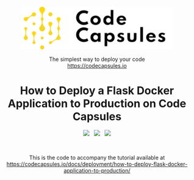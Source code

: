 
<p align="center">
  <a href="https://codecapsules.io/">
    <img alt="Code Capsules" title="Code Capsules" src="./logo.svg" width="400" style="color: black">
  </a>
</p>


<p align="center">
  The simplest way to deploy your code <br/> 
  <a href="https://codecapsules.io/">https://codecapsules.io</a>
</p>

<h1 align="center">
  How to Deploy a Flask Docker Application to Production on Code Capsules
</h1>

<p align="center">
    <img src="https://img.shields.io/badge/Python-%ffE34F26.svg?style=flat&logo=python&logoColor=white">&nbsp;&nbsp;
    <img src="https://img.shields.io/badge/flask-%23ffff.svg?style=flat&logo=flask&logoColor=black">&nbsp;&nbsp;
    <img src="https://img.shields.io/badge/Docker-%231572B6.svg?style=flat&logo=docker&logoColor=white">
</p>

<br/>

<p align="center">
This is the code to accompany the tutorial available at <a href="https://codecapsules.io/docs/deployment/how-to-deploy-flask-docker-application-to-production/">https://codecapsules.io/docs/deployment/how-to-deploy-flask-docker-application-to-production/</a>
</p>



